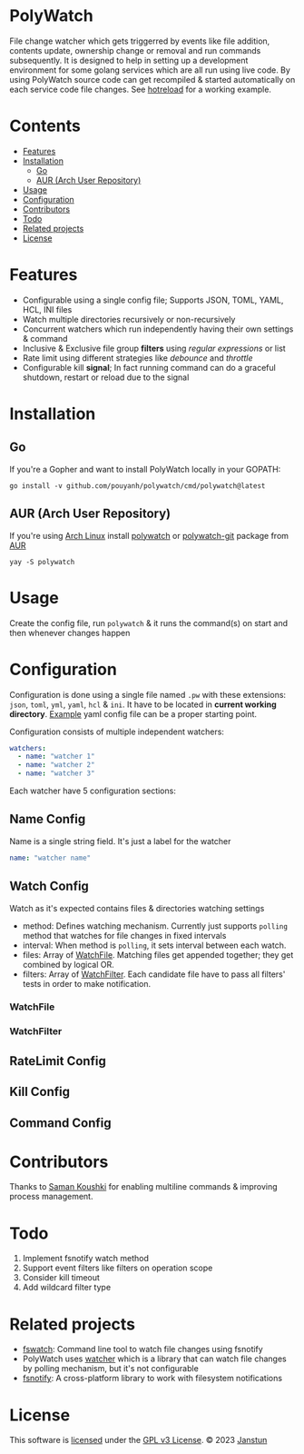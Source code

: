 # PolyWatch
File change watcher which gets triggerred by events like file addition, contents update, ownership change or removal and
run commands subsequently.
It is designed to help in setting up a development environment for some golang services which are all run using live code.
By using PolyWatch source code can get recompiled & started automatically on each service code file changes.
See [hotreload](examples/hotreload) for a working example.

# Contents
* [Features](#features)
* [Installation](#installation)
	* [Go](#go)
	* [AUR (Arch User Repository)](#aur-arch-user-repository)
* [Usage](#usage)
* [Configuration](#configuration)
* [Contributors](#contributors)
* [Todo](#todo)
* [Related projects](#related-projects)
* [License](#license)

# Features
* Configurable using a single config file; Supports JSON, TOML, YAML, HCL, INI files
* Watch multiple directories recursively or non-recursively
* Concurrent watchers which run independently having their own settings & command
* Inclusive & Exclusive file group **filters** using _regular expressions_ or list
* Rate limit using different strategies like _debounce_ and _throttle_
* Configurable kill **signal**; In fact running command can do a graceful shutdown, restart or reload due to the signal

# Installation
## Go
If you're a Gopher and want to install PolyWatch locally in your GOPATH:

```shell
go install -v github.com/pouyanh/polywatch/cmd/polywatch@latest
```

## AUR (Arch User Repository)
If you're using [Arch Linux][archlinux] install [polywatch][aur-polywatch] or [polywatch-git][aur-polywatch-git] package from [AUR][wiki-aur]

```shell
yay -S polywatch
```

# Usage
Create the config file, run `polywatch` & it runs the command(s) on start and then whenever changes happen

# Configuration
Configuration is done using a single file named `.pw` with these extensions: `json`, `toml`, `yml`, `yaml`, `hcl` & `ini`.
It have to be located in **current working directory**.
[Example](pw.example.yml) yaml config file can be a proper starting point.

Configuration consists of multiple independent watchers:
```yaml
watchers:
  - name: "watcher 1"
  - name: "watcher 2"
  - name: "watcher 3"
```

Each watcher have 5 configuration sections:
## Name Config
Name is a single string field. It's just a label for the watcher
```yaml
name: "watcher name"
```

## Watch Config
Watch as it's expected contains files & directories watching settings
* method: Defines watching mechanism. Currently just supports `polling` method that watches for file changes
in fixed intervals
* interval: When method is `polling`, it sets interval between each watch.
* files: Array of [WatchFile](#watchfile). Matching files get appended together; they get combined by logical OR.
* filters: Array of [WatchFilter](#watchfilter). Each candidate file have to pass all filters' tests in order to
make notification.

### WatchFile

### WatchFilter

## RateLimit Config
## Kill Config
## Command Config

# Contributors
Thanks to [Saman Koushki][gh-saman3d] for enabling multiline commands & improving process management.

# Todo
1. Implement fsnotify watch method
2. Support event filters like filters on operation scope
3. Consider kill timeout
4. Add wildcard filter type

# Related projects
* [fswatch][fswatch]: Command line tool to watch file changes using fsnotify
* PolyWatch uses [watcher][watcher] which is a library that can watch file changes by polling mechanism, but it's not configurable
* [fsnotify][fsnotify]: A cross-platform library to work with filesystem notifications

# License
This software is [licensed](LICENSE) under the [GPL v3 License][gpl]. © 2023 [Janstun][janstun]

[archlinux]: https://www.archlinux.org/
[aur-polywatch]: https://aur.archlinux.org/packages/polywatch
[aur-polywatch-git]: https://aur.archlinux.org/packages/polywatch-git
[wiki-aur]: https://wiki.archlinux.org/index.php/AUR
[fswatch]: https://github.com/codeskyblue/fswatch
[watcher]: https://github.com/radovskyb/watcher
[fsnotify]: https://github.com/fsnotify/fsnotify
[gpl]: https://www.gnu.org/licenses/gpl-3.0.en.html
[janstun]: http://janstun.com
[gh-saman3d]: https://github.com/saman3d
